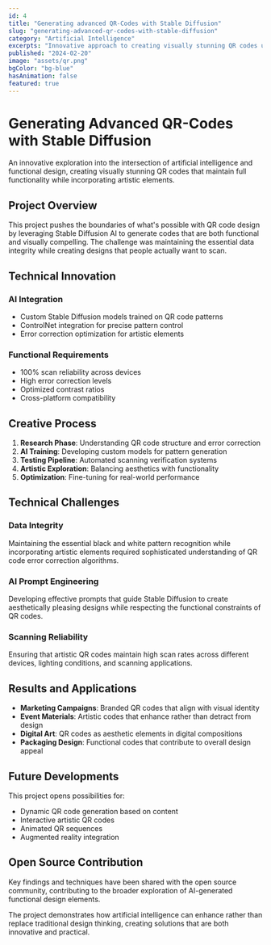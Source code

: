 ```yaml
---
id: 4
title: "Generating advanced QR-Codes with Stable Diffusion"
slug: "generating-advanced-qr-codes-with-stable-diffusion"
category: "Artificial Intelligence"
excerpts: "Innovative approach to creating visually stunning QR codes using AI technology"
published: "2024-02-20"
image: "assets/qr.png"
bgColor: "bg-blue"
hasAnimation: false
featured: true
---
```


# Generating Advanced QR-Codes with Stable Diffusion

An innovative exploration into the intersection of artificial intelligence and functional design, creating visually stunning QR codes that maintain full functionality while incorporating artistic elements.

## Project Overview

This project pushes the boundaries of what's possible with QR code design by leveraging Stable Diffusion AI to generate codes that are both functional and visually compelling. The challenge was maintaining the essential data integrity while creating designs that people actually want to scan.

## Technical Innovation

### **AI Integration**
- Custom Stable Diffusion models trained on QR code patterns
- ControlNet integration for precise pattern control
- Error correction optimization for artistic elements

### **Functional Requirements**
- 100% scan reliability across devices
- High error correction levels
- Optimized contrast ratios
- Cross-platform compatibility

## Creative Process

1. **Research Phase**: Understanding QR code structure and error correction
2. **AI Training**: Developing custom models for pattern generation
3. **Testing Pipeline**: Automated scanning verification systems
4. **Artistic Exploration**: Balancing aesthetics with functionality
5. **Optimization**: Fine-tuning for real-world performance

## Technical Challenges

### **Data Integrity**
Maintaining the essential black and white pattern recognition while incorporating artistic elements required sophisticated understanding of QR code error correction algorithms.

### **AI Prompt Engineering**
Developing effective prompts that guide Stable Diffusion to create aesthetically pleasing designs while respecting the functional constraints of QR codes.

### **Scanning Reliability**
Ensuring that artistic QR codes maintain high scan rates across different devices, lighting conditions, and scanning applications.

## Results and Applications

- **Marketing Campaigns**: Branded QR codes that align with visual identity
- **Event Materials**: Artistic codes that enhance rather than detract from design
- **Digital Art**: QR codes as aesthetic elements in digital compositions
- **Packaging Design**: Functional codes that contribute to overall design appeal

## Future Developments

This project opens possibilities for:
- Dynamic QR code generation based on content
- Interactive artistic QR codes
- Animated QR sequences
- Augmented reality integration

## Open Source Contribution

Key findings and techniques have been shared with the open source community, contributing to the broader exploration of AI-generated functional design elements.

The project demonstrates how artificial intelligence can enhance rather than replace traditional design thinking, creating solutions that are both innovative and practical. 